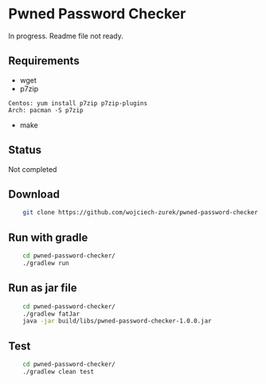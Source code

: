 # Pwned Password Checker
In progress. Readme file not ready.

## Requirements
- wget
- p7zip
```
Centos: yum install p7zip p7zip-plugins
Arch: pacman -S p7zip
```
- make

## Status
Not completed

## Download

```bash
    git clone https://github.com/wojciech-zurek/pwned-password-checker.git
```

## Run with gradle

```bash
    cd pwned-password-checker/
    ./gradlew run
```

## Run as jar file

```bash
    cd pwned-password-checker/
    ./gradlew fatJar
    java -jar build/libs/pwned-password-checker-1.0.0.jar
```

## Test

```bash
    cd pwned-password-checker/
    ./gradlew clean test
```